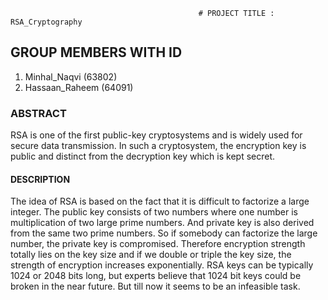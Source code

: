                                               # PROJECT TITLE :  RSA_Cryptography
## GROUP MEMBERS WITH ID
 1. Minhal_Naqvi (63802)
 2. Hassaan_Raheem (64091)
### ABSTRACT 
RSA is one of the first public-key cryptosystems and is widely used for secure data transmission. In such a cryptosystem, the encryption key is public and distinct from the decryption key which is kept secret. 
#### DESCRIPTION 
The idea of RSA is based on the fact that it is difficult to factorize a large integer. The public key consists of two numbers where one number is multiplication of two large prime numbers. And private key is also derived from the same two prime numbers. So if somebody can factorize the large number, the private key is compromised. Therefore encryption strength totally lies on the key size and if we double or triple the key size, the strength of encryption increases exponentially. RSA keys can be typically 1024 or 2048 bits long, but experts believe that 1024 bit keys could be broken in the near future. But till now it seems to be an infeasible task.  
 
 
 
 

